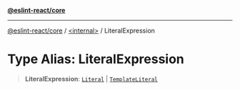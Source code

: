 [**@eslint-react/core**](../../README.md)

***

[@eslint-react/core](../../README.md) / [\<internal\>](../README.md) / LiteralExpression

# Type Alias: LiteralExpression

> **LiteralExpression**: [`Literal`](Literal.md) \| [`TemplateLiteral`](../interfaces/TemplateLiteral.md)
